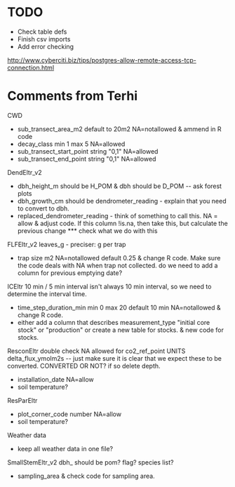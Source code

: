# TODO

- Check table defs
- Finish csv imports
- Add error checking


http://www.cyberciti.biz/tips/postgres-allow-remote-access-tcp-connection.html


# Comments from Terhi

CWD
+ sub_transect_area_m2 default to 20m2 NA=notallowed  & ammend in R code
+ decay_class min 1 max 5 NA=allowed
+ sub_transect_start_point string "0,1" NA=allowed
+ sub_transect_end_point string "0,1" NA=allowed

DendEltr_v2
+ dbh_height_m should be H_POM & dbh should be D_POM -- ask forest plots
+ dbh_growth_cm should be dendrometer_reading - explain that you need to convert to dbh.
+ replaced_dendrometer_reading  - think of something to call this. NA = allow & adjust code. If this column !is.na, then take this, but calculate the previous change *** check what we do with this 

FLFEltr_v2
leaves_g - preciser: g per trap
+ trap size m2 NA=notallowed default 0.25 & change R code.
Make sure the code deals with NA when trap not collected. do we need to add a column for previous emptying date?


ICEltr
10 min / 5 min interval isn't always 10 min interval, so we need to determine the interval time.
+ time_step_duration_min min 0 max 20 default 10 min NA=notallowed & change R code.
+ either add a column that describes measurement_type "initial core stock" or "production" or create a new table for stocks. & new code for stocks.

ResconEltr
double check NA allowed for co2_ref_point
 UNITS delta_flux_ymolm2s -- just make sure it is clear that we expect these to be converted. CONVERTED OR NOT? if so delete depth.
+ installation_date NA=allow
+ soil temperature?

ResParEltr
+ plot_corner_code number NA=allow
+ soil temperature?



Weather data
+ keep all weather data in one file?

SmallStemEltr_v2
dbh_ should be pom?
flag?
species list?
+ sampling_area & check code for sampling area.


